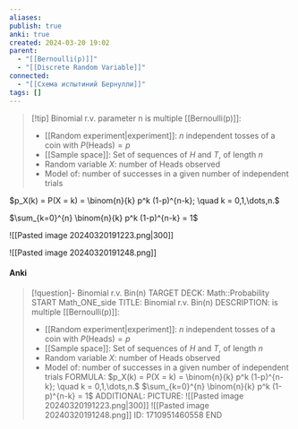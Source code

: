 ```yaml
---
aliases: 
publish: true
anki: true
created: 2024-03-20 19:02
parent:
  - "[[Bernoulli(p)]]"
  - "[[Discrete Random Variable]]"
connected:
  - "[[Схема испытиний Бернулли]]"
tags: []
---
```


> [!tip] Binomial r.v. parameter n
> is multiple [[Bernoulli(p)]]:
> - [[Random experiment|experiment]]: $n$ independent tosses of a coin with $P(\text{Heads}) = p$
> - [[Sample space]]: Set of sequences of $H$ and $T$, of length $n$
> - Random variable $X$: number of Heads observed
> - Model of: number of successes in a given number of independent trials

$p_X(k) = P(X = k) = \binom{n}{k} p^k (1-p)^{n-k}; \quad k = 0,1,\dots,n.$

$\sum_{k=0}^{n} \binom{n}{k} p^k (1-p)^{n-k} = 1$


![[Pasted image 20240320191223.png|300]]


![[Pasted image 20240320191248.png]]

#### Anki
> [!question]- Binomial r.v. Bin(n)
TARGET DECK: Math::Probability
START
Math_ONE_side
TITLE: Binomial r.v. Bin(n)
DESCRIPTION: 
> is multiple [[Bernoulli(p)]]:
> - [[Random experiment|experiment]]: $n$ independent tosses of a coin with $P(\text{Heads}) = p$
> - [[Sample space]]: Set of sequences of $H$ and $T$, of length $n$
> - Random variable $X$: number of Heads observed
> - Model of: number of successes in a given number of independent trials
FORMULA: 
$p_X(k) = P(X = k) = \binom{n}{k} p^k (1-p)^{n-k}; \quad k = 0,1,\dots,n.$
$\sum_{k=0}^{n} \binom{n}{k} p^k (1-p)^{n-k} = 1$
ADDITIONAL:
PICTURE:
![[Pasted image 20240320191223.png|300]]
![[Pasted image 20240320191248.png]]
ID: 1710951460558
END